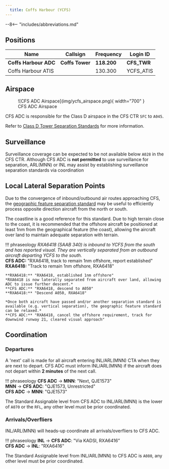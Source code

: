 ```yaml
---
  title: Coffs Harbour (YCFS)
---
```


--8<-- "includes/abbreviations.md"

## Positions
| Name | Callsign | Frequency | Login ID |
| ---- | -------- | --------- | ---------------- |
| **Coffs Harbour ADC** | **Coffs Tower** | **118.200** | **CFS_TWR** |
| Coffs Harbour ATIS |  | 130.300 | YCFS_ATIS |

## Airspace
<figure markdown>
![CFS ADC Airspace](img/ycfs_airspace.png){ width="700" }
  <figcaption>CFS ADC Airspace</figcaption>
</figure>

CFS ADC is responsible for the Class D airspace in the CFS CTR `SFC` to `A045`.

Refer to [Class D Tower Separation Standards](../../../separation-standards/classd) for more information.

## Surveillance
Surveillance coverage can be expected to be not available below `A028` in the CFS CTR. Although CFS ADC is **not permitted** to use surveillance for separation, ARL(MNN) or INL may assist by establishing surveillance separation standards via coordination

## Local Lateral Separation Points
Due to the convergence of inbound/outbound air routes approaching CFS, the [geographic feature separation standard](../../separation-standards/visual.md#geographic-features) may be useful to efficiently process opposite direction aircraft from the north or south.

The coastline is a good reference for this standard. Due to high terrain close to the coast, it is recommended that the offshore aircraft be positioned at least 1nm from the geographical feature (the coast), allowing the aircraft over land to maintain adequate separation with terrain.

!!! phraseology
    *RXA6418 (SAAB 340) is inbound to YCFS from the south and has reported visual. They are vertically separated from an outbound aircraft departing YCFS to the south.*  
    **CFS ADC:** "RXA6418, track to remain 1nm offshore, report established"  
    **RXA6418:** "Track to remain 1nm offshore, RXA6418"  

    **RXA6418:** "RXA6418, established 1nm offshore"  
    *RXA6418 is now laterally separated from aircraft over land, allowing ADC to issue further descent.*  
    **CFS ADC:** "RXA6418, descend to A050"  
    **RXA6418:** "Descend A050, RXA6418"  

    *Once both aircraft have passed and/or another separation standard is available (e.g. vertical separation), the geographic feature standard can be relaxed.*  
    **CFS ADC:** "RXA6418, cancel the offshore requirement, track for downwind runway 21, cleared visual approach"

## Coordination
### Departures
A 'next' call is made for all aircraft entering INL/ARL(MNN) CTA when they are next to depart. CFS ADC must inform INL/ARL(MNN) if the aircraft does not depart within **2 minutes** of the next call.

!!! phraseology
    <span class="hotline">**CFS ADC** -> **MNN**</span>: "Next, QJE1573"  
    <span class="hotline">**MNN** -> **CFS ADC**</span>: "QJE1573, Unrestricted"  
    <span class="hotline">**CFS ADC** -> **MNN**</span>: "QJE1573"

The Standard Assignable level from CFS ADC to INL/ARL(MNN) is the lower of `A070` or the `RFL`, any other level must be prior coordinated.

### Arrivals/Overfliers
INL/ARL(MNN) will heads-up coordinate all arrivals/overfliers to CFS ADC.

!!! phraseology
    <span class="hotline">**INL** -> **CFS ADC**</span>: "Via KADSI, RXA6416”  
    <span class="hotline">**CFS ADC** -> **INL**</span>: "RXA6416"  

The Standard Assignable level from INL/ARL(MNN) to CFS ADC is `A080`, any other level must be prior coordinated.